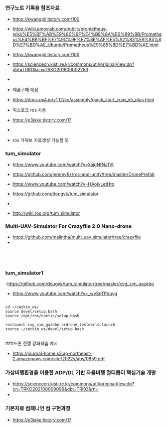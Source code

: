 


### 연구노트 기록용 참조자료

- https://kwangpil.tistory.com/100

- https://wiki.amovlab.com/public/prometheus-wiki/%E5%BF%AB%E9%80%9F%E4%B8%8A%E6%89%8B/Prometheus%E4%BB%BF%E7%9C%9F%E7%8E%AF%E5%A2%83%E9%85%8D%E7%BD%AE_Ubuntu/Prometheus%E9%85%8D%E7%BD%AE.html

- https://kwangpil.tistory.com/100

- https://scienceon.kisti.re.kr/commons/util/originalView.do?dbt=TRKO&cn=TRKO201800002253


- 


- 제품구매 예정
- https://docs.px4.io/v1.12/ko/assembly/quick_start_cuav_v5_plus.html

- 픽스호크 ros 사용
- https://e3jake.tistory.com/17
- 

- ros 가제보 자료생성 가능할 듯
### tum_simulator
- https://www.youtube.com/watch?v=XajgNfNJ1VI
- https://github.com/jeremyfix/ros-and-unity/tree/master/DronePrefab

- https://www.youtube.com/watch?v=HAojvLetHto
- https://github.com/dougvk/tum_simulator
- 

- http://wiki.ros.org/tum_simulator


### Multi-UAV-Simulator For Crazyflie 2.0 Nano-drone
- https://github.com/malintha/multi_uav_simulator/tree/crazyflie
- 

```




```




### tum_simulator1
-https://github.com/dougvk/tum_simulator/tree/master/cvg_sim_gazebo
- https://www.youtube.com/watch?v=_wvSnTPduyg
```

cd ~/catkin_ws/
source devel/setup.bash
source /opt/ros/noetic/setup.bash

roslaunch cvg_sim_gazebo ardrone_testworld.launch
source ~/catkin_ws/devel/setup.bash


```

###드론 전쟁 강화학습 예시
- https://journal-home.s3.ap-northeast-2.amazonaws.com/site/2022s/abs/0859.pdf

### 가상비행환경을 이용한 ADP/DL 기반 자율비행 멀티콥터 핵심기술 개발
- https://scienceon.kisti.re.kr/commons/util/originalView.do?cn=TRKO202100009099&dbt=TRKO&rn=
- 

### 기본자료  컴패니언 컴 구현과정
- https://e3jake.tistory.com/17



